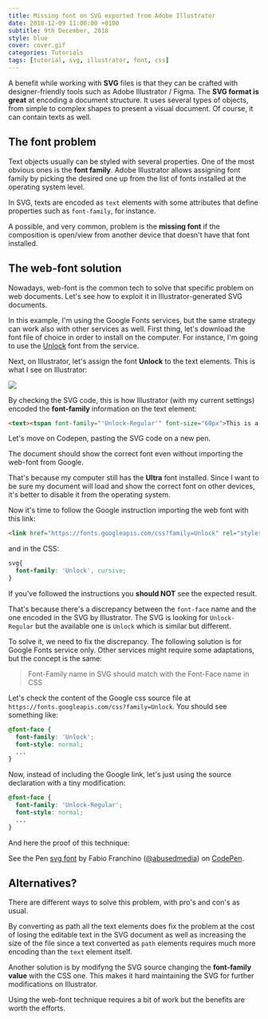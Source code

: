```yaml
---
title: Missing font on SVG exported from Adobe Illustrator
date: 2018-12-09 11:00:00 +0100
subtitle: 9th December, 2018
style: blue
cover: cover.gif
categories: Tutorials
tags: [tutorial, svg, illustrator, font, css]
---
```


A benefit while working with **SVG** files is that they can be crafted with designer-friendly tools such as Adobe Illustrator / Figma.
The **SVG format is great** at encoding a document structure. It uses several types of objects, from simple to complex shapes to present a visual document. Of course, it can contain texts as well.

## The font problem
Text objects usually can be styled with several properties. One of the most obvious ones is the **font family**.
Adobe Illustrator allows assigning font family by picking the desired one up from the list of fonts installed at the operating system level. 

In SVG, texts are encoded as `text` elements with some attributes that define properties such as `font-family`, for instance.

A possible, and very common, problem is the **missing font** if the composition is open/view from another device that doesn't have that font installed.

## The web-font solution
Nowadays, web-font is the common tech to solve that specific problem on web documents. Let's see how to exploit it in Illustrator-generated SVG documents.

In this example, I'm using the Google Fonts services, but the same strategy can work also with other services as well.
First thing, let's download the font file of choice in order to install on the computer. For instance, I'm going to use the [Unlock](https://fonts.google.com/?selection.family=Unlock) font from the service.

Next, on Illustrator, let's assign the font **Unlock** to the text elements. This is what I see on Illustrator:

![](/assets/blog/missing-font-on-svg-exported-from-illustrator/cover.png)

By checking the SVG code, this is how Illustrator (with my current settings) encoded the **font-family** information on the text element:

```html
<text><tspan font-family="'Unlock-Regular'" font-size="60px">This is a Proof-of-Concept</tspan></text>
```

Let's move on Codepen, pasting the SVG code on a new pen. 

The document should show the correct font even without importing the web-font from Google.

That's because my computer still has the **Ultra** font installed. Since I want to be sure my document will load and show the correct font on other devices, it's better to disable it from the operating system.

Now it's time to follow the Google instruction importing the web font with this link:

```html
<link href="https://fonts.googleapis.com/css?family=Unlock" rel="stylesheet">
```

and in the CSS:

```css
svg{
  font-family: 'Unlock', cursive;
}
```

If you've followed the instructions you **should NOT** see the expected result.

That's because there's a discrepancy between the `font-face` name and the one encoded in the SVG by Illustrator. The SVG is looking for `Unlock-Regular` but the available one is `Unlock` which is similar but different.

To solve it, we need to fix the discrepancy. The following solution is for Google Fonts service only. Other services might require some adaptations, but the concept is the same:

> Font-Family name in SVG should match with the Font-Face name in CSS

Let's check the content of the Google css source file at `https://fonts.googleapis.com/css?family=Unlock`. You should see something like:

```css
@font-face {
  font-family: 'Unlock';
  font-style: normal;
  ...
}
```

Now, instead of including the Google link, let's just using the source declaration with a tiny modification:

```css
@font-face {
  font-family: 'Unlock-Regular';
  font-style: normal;
  ...
}
```

And here the proof of this technique:

<p data-height="365" data-theme-id="0" data-slug-hash="XorLmr" data-default-tab="result" data-user="abusedmedia" data-pen-title="svg font" class="codepen">See the Pen <a href="https://codepen.io/abusedmedia/pen/XorLmr/">svg font</a> by Fabio Franchino (<a href="https://codepen.io/abusedmedia">@abusedmedia</a>) on <a href="https://codepen.io">CodePen</a>.</p>

## Alternatives?

There are different ways to solve this problem, with pro's and con's as usual.

By converting as path all the text elements does fix the problem at the cost of losing the editable text in the SVG document as well as increasing the size of the file since a text converted as `path` elements requires much more encoding than the `text` element itself.

Another solution is by modifyng the SVG source changing the **font-family value** with the CSS one. This makes it hard maintaining the SVG for further modifications on Illustrator.

Using the web-font technique requires a bit of work but the benefits are worth the efforts.

